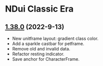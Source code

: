 # NDui Classic Era

## [1.38.0](https://github.com/siweia/NDui/tree/1.38.0) (2022-9-13)

- New unitframe layout: gradient class color.
- Add a sparkle castbar for petframe.
- Remove old and invalid data.
- Refactor resting indicator.
- Save anchor for CharacterFrame.